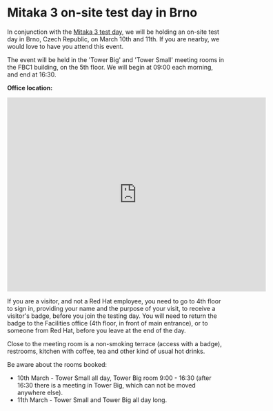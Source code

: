 # Mitaka 3 on-site test day in Brno

In conjunction with the [Mitaka 3 test day](/testday/mitaka/milestone3),
we will be holding an on-site test day in Brno, Czech Republic, on March
10th and 11th. If you are nearby, we would love to have you attend this event.

The event will be held in the 'Tower Big' and 'Tower Small' meeting
rooms in the FBC1 building, on the 5th floor. We will begin at 09:00
each morning, and end at 16:30.

**Office location:**
<iframe
src="https://www.google.com/maps/embed?pb=!1m18!1m12!1m3!1d2605.655002625257!2d16.578895251088674!3d49.22606958260012!2m3!1f0!2f0!3f0!3m2!1i1024!2i768!4f13.1!3m3!1m2!1s0x47129403dfb8bc41%3A0x13237cc36084373b!2sRed+Hat+Czech!5e0!3m2!1sen!2sus!4v1456175625813"
width="600" height="450" frameborder="0" style="border:0"
allowfullscreen></iframe>

If you are a visitor, and not a Red Hat employee,
you need to go to 4th floor to sign in, providing
your name and the purpose of your visit, to receive 
a visitor's badge, before you join the
testing day. You will need to return the badge to the Facilities office 
(4th floor, in front of main entrance), or to someone from Red Hat,
before you leave at the end of the day.

Close to the meeting room is a non-smoking terrace (access with a badge),
restrooms, kitchen with coffee, tea and other kind of usual hot drinks.

Be aware about the rooms booked: 
* 10th March - Tower Small all day, Tower Big room 9:00 - 16:30 (after 16:30 there is a meeting in Tower Big, which can not be moved anywhere else).
* 11th March - Tower Small and Tower Big all day long.


